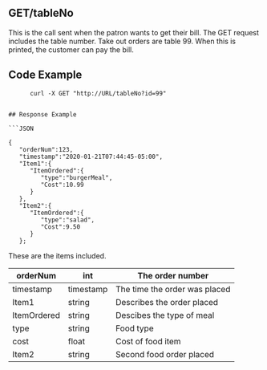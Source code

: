 ## GET/tableNo

This is the call sent when the patron wants to get their bill. The GET request includes the table number. Take out orders are table 99. When this is printed, the customer can pay the bill.

## Code Example

```curl
      curl -X GET "http://URL/tableNo?id=99"


## Response Example 

```JSON

{
   "orderNum":123,
   "timestamp":"2020-01-21T07:44:45-05:00",
   "Item1":{
      "ItemOrdered":{
         "type":"burgerMeal",
         "Cost":10.99
      }
   },
   "Item2":{
      "ItemOrdered":{
         "type":"salad",
         "Cost":9.50
      }
   };
```

These are the items included.

| orderNum    | int         | The order number              |
|-------------|--------     |-------------------------------|
| timestamp   | timestamp   | The time the order was placed |
| Item1       | string      | Describes the order placed    |
| ItemOrdered | string      | Descibes the type of meal     |
| type        | string      | Food type                     |
| cost        | float       | Cost of food item             |
| Item2       | string      | Second food order placed      |




